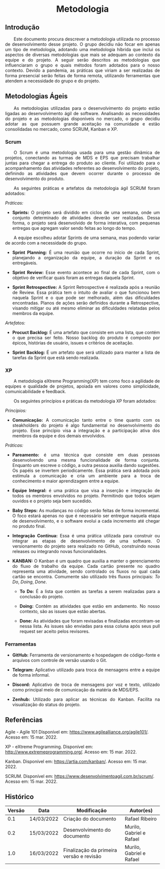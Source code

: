<h1 style='text-align: center;'>Metodologia</h1>

## Introdução
 
<p style="text-align:justify">&emsp;&emsp;Este documento procura descrever a metodologia utilizada no processo de desenvolvimento desse projeto. O grupo decidiu não focar em apenas um tipo de metodologia, adotando uma metodologia híbrida que inclui os aspectos de diversas metodologias que mais se adequam ao contexto da equipe e do projeto. A seguir serão descritos as metodologias que influenciaram o grupo e quais métodos foram adotados para o nosso contexto. Devido a pandemia, as práticas que viriam a ser realizadas de forma presencial serão feitas de forma remota, utilizando ferramentas que atendem a necessidade do grupo e do projeto.</p>
 
## Metodologias Ágeis
 
<p style="text-align:justify">&emsp;&emsp;As metodologias utilizadas para o desenvolvimento do projeto estão ligadas ao desenvolvimento ágil de software. Analisando as necessidades do projeto e as metodologias disponíveis no mercado, o grupo decidiu adotar as que possuem grande aceitação na comunidade e estão consolidadas no mercado, como SCRUM, Kanban e XP.</p>
 
### Scrum
 
<p style="text-align:justify">&emsp;&emsp;O Scrum é uma metodologia usada para uma gestão dinâmica de projetos, conectando as turmas de MDS e EPS que precisam trabalhar juntas para chegar a entrega do produto ao cliente. Foi utilizado para o acompanhamento das atividades referentes ao desenvolvimento do projeto, definindo as atividades que devem ocorrer durante o processo de desenvolvimento do produto.</p>
 
<p style="text-align:justify">&emsp;&emsp;As seguintes práticas e artefatos da metodologia ágil SCRUM foram adotados:</p>
 
*Práticas:*
 
* <p style="text-align:justify"><b>Sprints:</b> O projeto será dividido em ciclos de uma semana, onde um conjunto determinado de atividades deverão ser realizadas. Dessa forma, o projeto será  desenvolvido de forma interativa, com pequenas entregas que agregam valor sendo feitas ao longo do tempo.</p>
 
<p style="text-align:justify">&emsp;&emsp;A equipe escolheu adotar Sprints de uma semana, mas podendo variar de acordo com a necessidade do grupo.</p>
 
* <p style="text-align:justify"><b>Sprint Planning:</b> É uma reunião que ocorre no início de cada Sprint, planejando a organização da equipe, a duração da Sprint e os entregáveis.</p>
 
* <p style="text-align:justify"><b>Sprint Review:</b> Esse evento acontece ao final de cada Sprint, com o objetivo de verificar quais foram as entregas daquela Sprint.</p>
 
* <p style="text-align:justify"><b>Sprint Retrospective:</b> A Sprint Retrospective é realizada após a reunião de Review. Essa prática tem o intuito de avaliar o que funcionou bem naquela Sprint e o que pode ser melhorado, além das dificuldades encontradas. Planos de ações serão definidos durante a Retrospective, visando mitigar ou até mesmo eliminar as dificuldades relatadas pelos membros da equipe.</p>
 
*Artefatos:*
 
* <p style="text-align:justify"><b>Procuct Backlog:</b> É uma artefato que consiste em uma lista, que contém o que precisa ser feito. Nosso backlog do produto é composto por épicos, histórias de usuário, issues e critérios de aceitação.</p>
 
* <p style="text-align:justify"><b>Sprint Backlog:</b> É um artefato que será utilizado para manter a lista de tarefas da Sprint que está sendo realizada.</p>
 
### XP
 
<p style="text-align:justify">&emsp;&emsp;A metodologia eXtreme Programming(XP) tem como foco a agilidade de equipes e qualidade de projetos, apoiada em valores como simplicidade, comunicabilidade e feedback.</p>
 
<p style="text-align:justify">&emsp;&emsp;Os seguintes princípios e práticas da metodologia XP foram adotados:</p>
 
*Princípios:*
 
* <p style="text-align:justify"><b>Comunicação:</b> A comunicação tanto entre o time quanto com os steakholders do projeto é algo fundamental no desenvolvimento do projeto. Esse princípio visa a integração e a participação ativa dos membros da equipe e dos demais envolvidos.</p>
 
*Práticas:*
 
* <p style="text-align:justify"><b>Pareamento:</b> é uma técnica que consiste em duas pessoas desenvolvendo uma mesma funcionalidade de forma conjunta. Enquanto um escreve o código, a outra pessoa auxilia dando sugestões. Os papéis se invertem periodicamente. Essa prática será adotada pois estimula a comunicação e cria um ambiente para a troca de conhecimento e maior aprendizagem entre a equipe.</p>
 
* <p style="text-align:justify"><b>Equipe Integral:</b> é uma prática que visa a inserção e integração de todos os membros envolvidos no projeto. Permitindo que todos sejam ouvidos e o projeto seja bem sucedido.</p>
 
* <p style="text-align:justify"><b>Baby Steps:</b> As mudanças no código serão feitas de forma incremental. O foco estará apenas no que é necessário ser entregue naquela etapa de desenvolvimento, e o software evolui a cada incremento até chegar no produto final.</p>

* <p style="text-align:justify"><b>Integração Contínua:</b> Essa é uma prática utilizada para construir ou integrar as etapas de desenvolvimento de uma software. O versionamento do projeto sera realizado no GitHub, construindo novas releases ou integrando novas funcionalidades.</p>

* <p style="text-align:justify"><b>KANBAN:</b> O Kanban é um quadro que auxilia a manter o gerenciamento do fluxo de trabalho da equipe. Cada cartão presente no quadro representa uma atividade, sendo controlado os fluxos no qual cada cartão se encontra. Comumente são utilizado três fluxos principais: <i>To Do</i>, <i>Doing</i>, <i>Done</i>.</p>

  * <p style="text-align:justify"><b>To Do:</b> É a lista que contém as tarefas a serem realizadas para a conclusão do projeto.</p>
  * <p style="text-align:justify"><b>Doing:</b> Contém as atividades que estão em andamento. No nosso contexto, são as issues que estão abertas.</p>
  * <p style="text-align:justify"><b>Done:</b> As atividades que foram revisadas e finalizadas encontram-se nessa lista. As issues são enviadas para essa coluna após seus pull request ser aceito pelos revisores.</p>

### Ferramentas

* <p style="text-align:justify"><b>GitHub:</b> Ferramenta de versionamento e hospedagem de código-fonte e arquivos com controle de versão usando o Git.</p>
* <p style="text-align:justify"><b>Telegram:</b> Aplicativo utilizado para troca de mensagens entre a equipe de forma informal.</p>
* <p style="text-align:justify"><b>Discord:</b> Aplicativo de troca de mensagens por voz e texto, utilizado como principal meio de comunicação da matéria de MDS/EPS.</p>
* <p style="text-align:justify"><b>Zenhub:</b> Utilizado para aplicar as técnicas do Kanban. Facilita na visualização do status do projeto.</p>


## Referências

Agile - Agile 101 Disponível em: https://www.agilealliance.org/agile101/. Acesso em: 15 mar. 2022.

XP - eXtreme Programming. Disponível em: http://www.extremeprogramming.org/. Acesso em: 15 mar. 2022.

Kanban. Disponível em: https://artia.com/kanban/. Acesso em: 15 mar. 2022.

SCRUM. Disponível em: https://www.desenvolvimentoagil.com.br/scrum/. Acesso em: 15 mar. 2022.

## Histórico

| Versão | Data       | Modificação                    | Autor(es) |
| ------ | ---------- | ------------------------------ | ----- |
| 0.1    | 14/03/2022 | Criação do documento  | Rafael Ribeiro |
| 0.2    | 15/03/2022 | Desenvolvimento do documento | Murilo, Gabriel e Rafael |
| 1.0  | 16/03/2022 | Finalização da primeira versão e revisão |  Murilo, Gabriel e Rafael |
